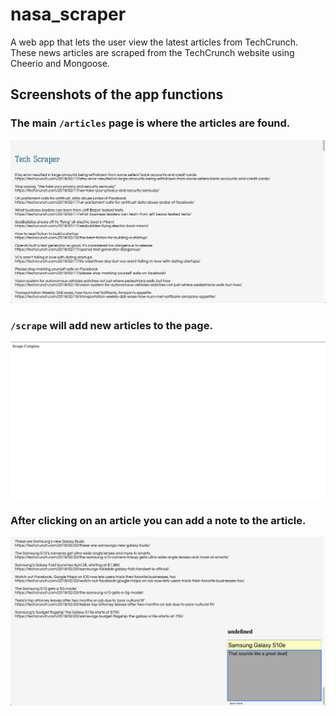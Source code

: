 # nasa_scraper
A web app that lets the user view the latest articles from TechCrunch. These news articles are scraped from the TechCrunch website using Cheerio and Mongoose.
## Screenshots of the app functions

### The main `/articles` page is where the articles are found. 
![All Articles](public/assets/images/TS_articles.png)

### `/scrape` will add new articles to the page.
![Scraped](public/assets/images/TS_scrape.png)

### After clicking on an article you can add a note to the article.
![Note](public/assets/images/TS_note.png)